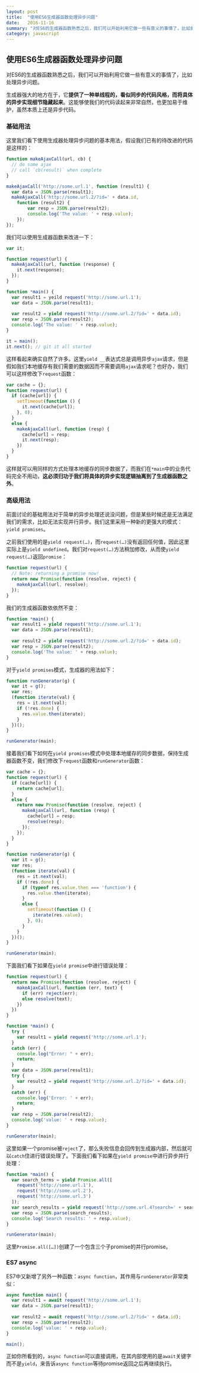 ```yaml
---
layout: post
title:  "使用ES6生成器函数处理异步问题"
date:   2016-11-16
summary: "对ES6的生成器函数熟悉之后，我们可以开始利用它做一些有意义的事情了，比如处理异步问题。"
category: javascript
---
```


## 使用ES6生成器函数处理异步问题

对ES6的生成器函数熟悉之后，我们可以开始利用它做一些有意义的事情了，比如处理异步问题。

生成器强大的地方在于，它**提供了一种单线程的，看似同步的代码风格，而将具体的异步实现细节隐藏起来**。这能够使我们的代码读起来非常自然，也更加易于维护，虽然本质上还是异步代码。

### 基础用法

这里我们看下使用生成器处理异步问题的基本用法，假设我们已有的待改进的代码是这样的：

```javascript
function makeAjaxCall(url, cb) {
  // do some ajax
  // call `cb(result)` when complete
}

makeAjaxCall('http://some.url.1', function (result1) {
  var data = JSON.parse(result1);
  makeAjaxCall('http://some.url.2/?id=' + data.id,
    function (result2) {
    	var resp = JSON.parse(result2);
    	console.log('The value: ' + resp.value);
  	});
});
```

我们可以使用生成器函数来改进一下：

```javascript
var it;

function request(url) {
  makeAjaxCall(url, function (response) {
    it.next(response);
  });
}

function *main() {
  var result1 = yeild request('http://some.url.1');
  var data = JSON.parse(result1);
  
  var result2 = yield request('http://some.url.2/?id=' + data.id);
  var resp = JSON.parse(result2);
  console.log('The value: ' + resp.value);
}

it = main();
it.next(); // git it all started
```

这样看起来确实自然了许多。这里`yield __`表达式总是调用异步`ajax`请求，但是假如我们本地缓存有我们需要的数据因而不需要调用`ajax`请求呢？也好办，我们可以这样修改下`request`函数：

```javascript
var cache = {};
function request(url) {
  if (cache[url]) {
    setTimeout(function () {
      it.next(cache[url]);
    }, 0);
  }
  else {
    makeAjaxCall(url, function (resp) {
      cache[url] = resp;
      it.next(resp);
    })
  }
}
```

这样就可以用同样的方式处理本地缓存的同步数据了，而我们在`*main`中的业务代码完全不用动，**这必须归功于我们将具体的异步实现逻辑抽离到了生成器函数之外**。

### 高级用法

前面讨论的基础用法对于简单的异步处理还说没问题，但是某些时候还是无法满足我们的需求，比如无法实现并行异步。我们这里采用一种新的更强大的模式：`yield promises`。

之前我们使用的是`yield request(…)`，而`request(…)`没有返回任何值，因此这里实际上是`yield undefined`。我们对`request(…)`方法稍加修改，从而使`yield request(…)`返回`promise`：

```javascript
function request(url) {
  // Note: returning a promise now!
  return new Promise(function (resolve, reject) {
    makeAjaxCall(url, resolve);
  });
}
```

我们的生成器函数依依然不变：

```javascript
function *main() {
  var result1 = yield request('http://some.url.1');
  var data = JSON.parse(result1);
  
  var result2 = yield request('http://some.url.2/?id=' + data.id);
  var resp = JSON.parse(result2);
  console.log('The value: ' + resp.value);
}
```

对于`yield promises`模式，生成器的用法如下：

```javascript
function runGenerator(g) {
  var it = g();
  var res;
  (function iterate(val) {
  	res = it.next(val);
    if (!res.done) {
      res.value.then(iterate);
    }
  })();
}

runGenerator(main);
```

接着我们看下如何在`yield promises`模式中处理本地缓存的同步数据，保持生成器函数不变，我们修改下`request`函数和`runGenerator`函数：

```javascript
var cache = {};
function request(url) {
  if (cache[url]) {
    return cache[url];
  }
  else {
    return new Promise(function (resolve, reject) {
      makeAjaxCall(url, function (resp) {
        cache[url] = resp;
        resolve(resp);
      });
    }); 
  }
}

function runGenerator(g) {
  var it = g();
  var res;
  (function iterate(val) {
  	res = it.next(val);
    if (!res.done) {
      if (typeof res.value.then === 'function') {
        res.value.then(iterate);
      }
      else {
        setTimeout(function () {
          iterate(res.value);
        }, 0);
      }
    }
  })();
}

runGenerator(main);
```

下面我们看下如果在`yield promise`中进行错误处理：

```javascript
function request(url) {
  return new Promise(function (resolve, reject) {
    makeAjaxCall(url, function (err, text) {
      if (err) reject(err);
      else resolve(text);
    })
  })
}

function *main() {
  try {
    var result1 = yield request('http://some.url.1');
  }
  catch (err) {
    console.log("Error: " + err);
    return;
  }
  var data = JSON.parse(result1);
  try {
    var result2 = yield request('http://some.url.2/?id=' + data.id);
  }
  catch (err) {
    console.log('Error: ' + err);
    return;
  }
  var resp = JSON.parse(result2);
  console.log('value: ' + resp.value);
}

runGenerator(main);
```

这里如果一个promise被`reject`了，那么失败信息会回传到生成器内部，然后就可以`catch`住进行错误处理了。下面我们看下如果在`yield promise`中进行异步并行处理：

```javascript
function *main() {
  var search_terms = yield Promise.all([
    request('http://some.url.1'),
    request('http://some.url.2'),
    request('http://some.url.3')
  ]);
  var search_results = yield request('http://some.url.4?search=' + search_terms.join('+'));
  var resp = JSON.parse(search_results);
  console.log('Search results: ' + resp.value);
}

runGenerator(main);
```

这里`Promise.all([…])`创建了一个包含三个子promise的并行promise。

### ES7 async

ES7中又新增了另外一种函数：`async function`，其作用与`runGenerator`非常类似：

```javascript
async function main() {
  var result1 = await request('http://some.url.1');
  var data = JSON.parse(result1);
  
  var result2 = await request('http://some.url.2/?id=' + data.id);
  var resp = JSON.parse(result2);
  console.log('value: ' + resp.value);
}

main();
```

正如你所看到的，`async function`可以直接调用，在其内部使用的是`await`关键字而不是`yield`，来告诉`async function`等待promise返回之后再继续执行。